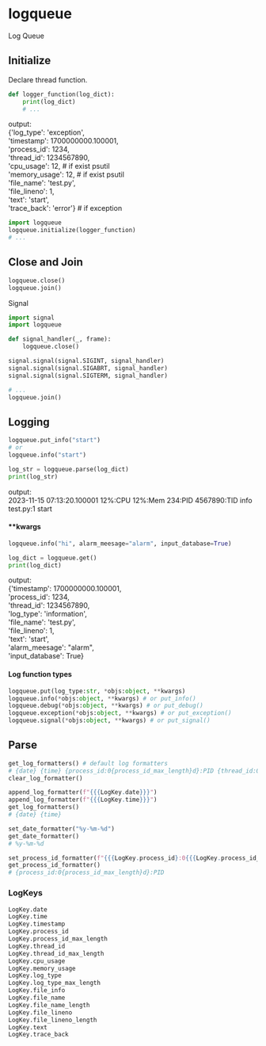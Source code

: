 # logqueue
Log Queue

## Initialize
Declare thread function.  
```python  
def logger_function(log_dict):
    print(log_dict)
    # ...
```
output:  
{'log_type': 'exception',  
'timestamp': 1700000000.100001,  
'process_id': 1234,  
'thread_id': 1234567890,  
'cpu_usage': 12, # if exist psutil  
'memory_usage': 12, # if exist psutil  
'file_name': 'test.py',  
'file_lineno': 1,  
'text': 'start',  
'trace_back': 'error'} # if exception  
 
```python  
import logqueue
logqueue.initialize(logger_function)
# ...
```

## Close and Join
```python  
logqueue.close()
logqueue.join()
```
Signal
```python  
import signal
import logqueue

def signal_handler(_, frame):
    logqueue.close()

signal.signal(signal.SIGINT, signal_handler)
signal.signal(signal.SIGABRT, signal_handler)
signal.signal(signal.SIGTERM, signal_handler)

# ... 
logqueue.join()
```

## Logging
```python  
logqueue.put_info("start")
# or
logqueue.info("start")
```  

```python  
log_str = logqueue.parse(log_dict)
print(log_str)
```
output:  
2023-11-15 07:13:20.100001 12%:CPU 12%:Mem 234:PID 4567890:TID info test.py:1 start  

#### **kwargs
```python  
logqueue.info("hi", alarm_meesage="alarm", input_database=True)
```  
```python 
log_dict = logqueue.get()
print(log_dict)
```
output:  
{'timestamp': 1700000000.100001,  
'process_id': 1234,  
'thread_id': 1234567890,  
'log_type': 'information',  
'file_name': 'test.py',  
'file_lineno': 1,  
'text': 'start',  
'alarm_meesage': "alarm",  
'input_database': True}  

#### Log function types
```python  
logqueue.put(log_type:str, *objs:object, **kwargs)
logqueue.info(*objs:object, **kwargs) # or put_info()
logqueue.debug(*objs:object, **kwargs) # or put_debug()
logqueue.exception(*objs:object, **kwargs) # or put_exception()
logqueue.signal(*objs:object, **kwargs) # or put_signal()
```

## Parse
```python
get_log_formatters() # default log formatters
# {date} {time} {process_id:0{process_id_max_length}d}:PID {thread_id:0{thread_id_max_length}d}:TID {file_name:>{file_name_length}}:{file_lineno:<{file_lineno_length}} {log_type:{log_type_max_length}} {text}
clear_log_formatter()

append_log_formatter(f"{{{LogKey.date}}}")
append_log_formatter(f"{{{LogKey.time}}}")
get_log_formatters()
# {date} {time}
```
```python
set_date_formatter("%y-%m-%d")
get_date_formatter()
# %y-%m-%d
```
```python
set_process_id_formatter(f"{{{LogKey.process_id}:0{{{LogKey.process_id_max_length}}}d}}:PID")
get_process_id_formatter()
# {process_id:0{process_id_max_length}d}:PID
```

### LogKeys
```python
LogKey.date  
LogKey.time  
LogKey.timestamp  
LogKey.process_id  
LogKey.process_id_max_length  
LogKey.thread_id  
LogKey.thread_id_max_length  
LogKey.cpu_usage  
LogKey.memory_usage  
LogKey.log_type  
LogKey.log_type_max_length  
LogKey.file_info  
LogKey.file_name  
LogKey.file_name_length  
LogKey.file_lineno  
LogKey.file_lineno_length  
LogKey.text  
LogKey.trace_back  
```